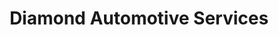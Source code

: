 ---
title: "Diamond Automotive Services"
url: /pikesville/diamond-automotive-services/
shop: Autowerkstatt
---